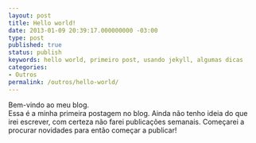 ```yaml
---
layout: post
title: Hello world!
date: 2013-01-09 20:39:17.000000000 -03:00
type: post
published: true
status: publish
keywords: hello world, primeiro post, usando jekyll, algumas dicas
categories:
- Outros
permalink: /outros/hello-world/
---
```

Bem-vindo ao meu blog. <br>
Essa é a minha primeira postagem no blog. Ainda não tenho ideia do que irei escrever, com certeza não farei publicações semanais. Começarei a procurar novidades para então começar a publicar!
